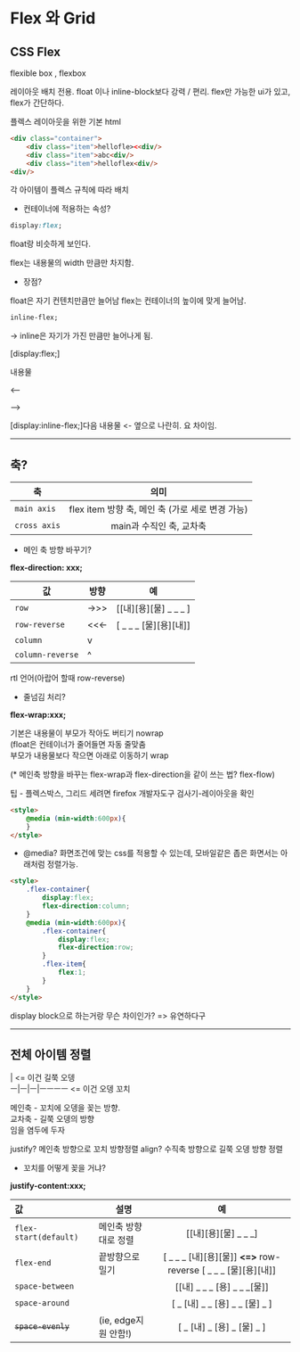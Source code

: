 # Flex 와 Grid


## CSS Flex
flexible box , flexbox

레이아웃 배치 전용.
float 이나 inline-block보다 강력 / 편리.
flex만 가능한 ui가 있고, flex가 간단하다.

플렉스 레이아웃을 위한 기본 html

```html
<div class="container">
	<div class="item">hellofle><<div/>
	<div class="item">abc<div/>
	<div class="item">helloflex<div/>
<div/>
```


각 아이템이 플렉스 규칙에 따라 배치
 - 컨테이너에 적용하는 속성?

```css
display:flex;
```

float랑 비슷하게 보인다.

flex는 내용물의 width 만큼만 차지함.

 - 장점?
 
float은 자기 컨텐치만큼만 늘어남
flex는 컨테이너의 높이에 맞게 늘어남.

```html
inline-flex;
```
-> inline은 자기가 가진 만큼만 늘어나게 됨.

[display:flex;]

내용물

<--

-->

[display:inline-flex;]다음 내용물 <- 옆으로 나란히. 요 차이임.


*** 

## 축?

| 축 | 의미 |
|---|:---:|
|`main axis`| flex item 방향 축, 메인 축 (가로 세로 변경 가능) |
|`cross axis`| main과 수직인 축, 교차축 |



* 메인 축 방향 바꾸기?


**flex-direction: xxx;**

| 값 |방향 | 예 |
|---|---|:---:|
|`row`| ->>> |[[내][용][물] _ _ _ ]|
|`row-reverse`|  <<<- |[ _ _ _ [물][용][내]]|
|`column`| v |  |
|`column-reverse`| ^|  |

rtl 언어(아랍어 할때 row-reverse)

* 줄넘김 처리?

**flex-wrap:xxx;**


기본은 내용물이 부모가 작아도 버티기 nowrap  
(float은 컨테이너가 줄어들면 자동 줄맞춤  
부모가 내용물보다 작으면 아래로 이동하기 wrap  


(* 메인축 방향을 바꾸는 flex-wrap과 flex-direction을 같이 쓰는 법? flex-flow)

팁 - 플렉스박스, 그리드 세려면 firefox 개발자도구 검사기-레이아웃을 확인
```html
<style>
	@media (min-width:600px){
	}
</style>
```

 - @media? 
화면조건에 맞는 css를 적용할 수 있는데, 모바일같은 좁은 화면서는 아래처럼 정렬가능.

```html
<style>
	.flex-container{
		display:flex;
		flex-direction:column;
	}
	@media (min-width:600px){
		.flex-container{
			display:flex;
			flex-direction:row;
		}
		.flex-item{
			flex:1;
		}
	}
</style>
```

display block으로 하는거랑 무슨 차이인가?
=>  유연하다구

---

## 전체 아이템 정렬

 |  <= 이건 길쭉 오뎅  
ㅡ|ㅡ|ㅡ|ㅡㅡㅡㅡ  <= 이건 오뎅 꼬치  

메인축 - 꼬치에 오뎅을 꽂는 방향.  
교차축 - 길쭉 오뎅의 방향  
임을 염두에 두자

justify? 메인축 방향으로 꼬치 방향정렬
align? 수직축 방향으로 길쭉 오뎅 방향 정렬

 - 꼬치를 어떻게 꽂을 거냐?

**justify-content:xxx;**


| 값 | 설명 | 예 |
|:---|---|:---:|
|`flex-start(default)`| 메인축 방향대로 정렬 |[[내][용][물] _ _ _]|
|`flex-end`|끝방향으로 밀기|[ _ _ _ [내][용][물]] **<=>** row-reverse  	[ _ _ _ [물][용][내]]|
|`space-between`| |[[내] _ _ _ [용] _ _ _[물]]|
|`space-around`|	|[ _ [내] _ _ [용] _ _ [물] _ ]|
|~~`space-evenly`~~|(ie, edge지원 안함!)|[ _ [내] _ [용] _ [물] _ ]|
